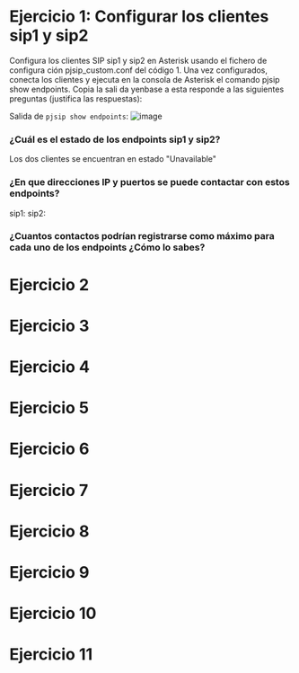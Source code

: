 # Ejercicio 1: Configurar los clientes sip1 y sip2

Configura los clientes SIP sip1 y sip2 en Asterisk usando el fichero de configura
ción pjsip_custom.conf del código 1. Una vez configurados, conecta los clientes y
 ejecuta en la consola de Asterisk el comando pjsip show endpoints. Copia la sali
da yenbase a esta responde a las siguientes preguntas (justifica las respuestas):

Salida de `pjsip show endpoints`:
![image](https://github.com/user-attachments/assets/70598723-0d30-4471-a50f-42ec4327e8e8)

### ¿Cuál es el estado de los endpoints sip1 y sip2?

Los dos clientes se encuentran en estado "Unavailable"
### ¿En que direcciones IP y puertos se puede contactar con estos endpoints?
sip1: 
sip2: 
### ¿Cuantos contactos podrían registrarse como máximo para cada uno de los endpoints ¿Cómo lo sabes?

# Ejercicio 2
# Ejercicio 3
# Ejercicio 4
# Ejercicio 5
# Ejercicio 6
# Ejercicio 7
# Ejercicio 8
# Ejercicio 9
# Ejercicio 10
# Ejercicio 11
